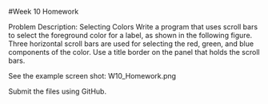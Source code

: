 #Week 10 Homework

Problem Description: Selecting Colors
Write a program that uses scroll bars to select the foreground color for a label, as shown in the following figure. Three horizontal scroll bars are used for selecting the red, green, and blue components of the color. Use a title border on the panel that holds the scroll bars.

See the example screen shot: W10_Homework.png

Submit the files using GitHub.